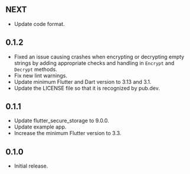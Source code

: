 ## NEXT

* Update code format.

## 0.1.2

* Fixed an issue causing crashes when encrypting or decrypting empty strings by adding appropriate checks and handling in `Encrypt` and `Decrypt` methods.
* Fix new lint warnings.
* Update minimum Flutter and Dart version to 3.13 and 3.1.
* Update the LICENSE file so that it is recognized by pub.dev.

## 0.1.1

* Update flutter_secure_storage to 9.0.0.
* Update example app.
* Increase the minimum Flutter version to 3.3.

## 0.1.0

* Initial release.

